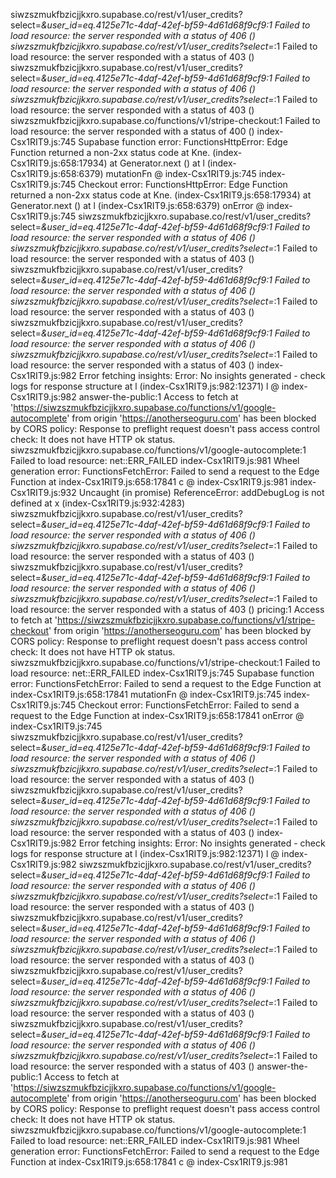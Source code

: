 siwzszmukfbzicjjkxro.supabase.co/rest/v1/user_credits?select=*&user_id=eq.4125e71c-4daf-42ef-bf59-4d61d68f9cf9:1  Failed to load resource: the server responded with a status of 406 ()
siwzszmukfbzicjjkxro.supabase.co/rest/v1/user_credits?select=*:1  Failed to load resource: the server responded with a status of 403 ()
siwzszmukfbzicjjkxro.supabase.co/rest/v1/user_credits?select=*&user_id=eq.4125e71c-4daf-42ef-bf59-4d61d68f9cf9:1  Failed to load resource: the server responded with a status of 406 ()
siwzszmukfbzicjjkxro.supabase.co/rest/v1/user_credits?select=*:1  Failed to load resource: the server responded with a status of 403 ()
siwzszmukfbzicjjkxro.supabase.co/functions/v1/stripe-checkout:1  Failed to load resource: the server responded with a status of 400 ()
index-Csx1RIT9.js:745 Supabase function error: FunctionsHttpError: Edge Function returned a non-2xx status code
    at Kne.<anonymous> (index-Csx1RIT9.js:658:17934)
    at Generator.next (<anonymous>)
    at l (index-Csx1RIT9.js:658:6379)
mutationFn @ index-Csx1RIT9.js:745
index-Csx1RIT9.js:745 Checkout error: FunctionsHttpError: Edge Function returned a non-2xx status code
    at Kne.<anonymous> (index-Csx1RIT9.js:658:17934)
    at Generator.next (<anonymous>)
    at l (index-Csx1RIT9.js:658:6379)
onError @ index-Csx1RIT9.js:745
siwzszmukfbzicjjkxro.supabase.co/rest/v1/user_credits?select=*&user_id=eq.4125e71c-4daf-42ef-bf59-4d61d68f9cf9:1  Failed to load resource: the server responded with a status of 406 ()
siwzszmukfbzicjjkxro.supabase.co/rest/v1/user_credits?select=*:1  Failed to load resource: the server responded with a status of 403 ()
siwzszmukfbzicjjkxro.supabase.co/rest/v1/user_credits?select=*&user_id=eq.4125e71c-4daf-42ef-bf59-4d61d68f9cf9:1  Failed to load resource: the server responded with a status of 406 ()
siwzszmukfbzicjjkxro.supabase.co/rest/v1/user_credits?select=*:1  Failed to load resource: the server responded with a status of 403 ()
siwzszmukfbzicjjkxro.supabase.co/rest/v1/user_credits?select=*&user_id=eq.4125e71c-4daf-42ef-bf59-4d61d68f9cf9:1  Failed to load resource: the server responded with a status of 406 ()
siwzszmukfbzicjjkxro.supabase.co/rest/v1/user_credits?select=*:1  Failed to load resource: the server responded with a status of 403 ()
index-Csx1RIT9.js:982 Error fetching insights: Error: No insights generated - check logs for response structure
    at l (index-Csx1RIT9.js:982:12371)
l @ index-Csx1RIT9.js:982
answer-the-public:1 Access to fetch at 'https://siwzszmukfbzicjjkxro.supabase.co/functions/v1/google-autocomplete' from origin 'https://anotherseoguru.com' has been blocked by CORS policy: Response to preflight request doesn't pass access control check: It does not have HTTP ok status.
siwzszmukfbzicjjkxro.supabase.co/functions/v1/google-autocomplete:1  Failed to load resource: net::ERR_FAILED
index-Csx1RIT9.js:981 Wheel generation error: FunctionsFetchError: Failed to send a request to the Edge Function
    at index-Csx1RIT9.js:658:17841
c @ index-Csx1RIT9.js:981
index-Csx1RIT9.js:932 Uncaught (in promise) ReferenceError: addDebugLog is not defined
    at x (index-Csx1RIT9.js:932:4283)
siwzszmukfbzicjjkxro.supabase.co/rest/v1/user_credits?select=*&user_id=eq.4125e71c-4daf-42ef-bf59-4d61d68f9cf9:1  Failed to load resource: the server responded with a status of 406 ()
siwzszmukfbzicjjkxro.supabase.co/rest/v1/user_credits?select=*:1  Failed to load resource: the server responded with a status of 403 ()
siwzszmukfbzicjjkxro.supabase.co/rest/v1/user_credits?select=*&user_id=eq.4125e71c-4daf-42ef-bf59-4d61d68f9cf9:1  Failed to load resource: the server responded with a status of 406 ()
siwzszmukfbzicjjkxro.supabase.co/rest/v1/user_credits?select=*:1  Failed to load resource: the server responded with a status of 403 ()
pricing:1 Access to fetch at 'https://siwzszmukfbzicjjkxro.supabase.co/functions/v1/stripe-checkout' from origin 'https://anotherseoguru.com' has been blocked by CORS policy: Response to preflight request doesn't pass access control check: It does not have HTTP ok status.
siwzszmukfbzicjjkxro.supabase.co/functions/v1/stripe-checkout:1  Failed to load resource: net::ERR_FAILED
index-Csx1RIT9.js:745 Supabase function error: FunctionsFetchError: Failed to send a request to the Edge Function
    at index-Csx1RIT9.js:658:17841
mutationFn @ index-Csx1RIT9.js:745
index-Csx1RIT9.js:745 Checkout error: FunctionsFetchError: Failed to send a request to the Edge Function
    at index-Csx1RIT9.js:658:17841
onError @ index-Csx1RIT9.js:745
siwzszmukfbzicjjkxro.supabase.co/rest/v1/user_credits?select=*&user_id=eq.4125e71c-4daf-42ef-bf59-4d61d68f9cf9:1  Failed to load resource: the server responded with a status of 406 ()
siwzszmukfbzicjjkxro.supabase.co/rest/v1/user_credits?select=*:1  Failed to load resource: the server responded with a status of 403 ()
siwzszmukfbzicjjkxro.supabase.co/rest/v1/user_credits?select=*&user_id=eq.4125e71c-4daf-42ef-bf59-4d61d68f9cf9:1  Failed to load resource: the server responded with a status of 406 ()
siwzszmukfbzicjjkxro.supabase.co/rest/v1/user_credits?select=*:1  Failed to load resource: the server responded with a status of 403 ()
index-Csx1RIT9.js:982 Error fetching insights: Error: No insights generated - check logs for response structure
    at l (index-Csx1RIT9.js:982:12371)
l @ index-Csx1RIT9.js:982
siwzszmukfbzicjjkxro.supabase.co/rest/v1/user_credits?select=*&user_id=eq.4125e71c-4daf-42ef-bf59-4d61d68f9cf9:1  Failed to load resource: the server responded with a status of 406 ()
siwzszmukfbzicjjkxro.supabase.co/rest/v1/user_credits?select=*:1  Failed to load resource: the server responded with a status of 403 ()
siwzszmukfbzicjjkxro.supabase.co/rest/v1/user_credits?select=*&user_id=eq.4125e71c-4daf-42ef-bf59-4d61d68f9cf9:1  Failed to load resource: the server responded with a status of 406 ()
siwzszmukfbzicjjkxro.supabase.co/rest/v1/user_credits?select=*:1  Failed to load resource: the server responded with a status of 403 ()
siwzszmukfbzicjjkxro.supabase.co/rest/v1/user_credits?select=*&user_id=eq.4125e71c-4daf-42ef-bf59-4d61d68f9cf9:1  Failed to load resource: the server responded with a status of 406 ()
siwzszmukfbzicjjkxro.supabase.co/rest/v1/user_credits?select=*:1  Failed to load resource: the server responded with a status of 403 ()
siwzszmukfbzicjjkxro.supabase.co/rest/v1/user_credits?select=*&user_id=eq.4125e71c-4daf-42ef-bf59-4d61d68f9cf9:1  Failed to load resource: the server responded with a status of 406 ()
siwzszmukfbzicjjkxro.supabase.co/rest/v1/user_credits?select=*:1  Failed to load resource: the server responded with a status of 403 ()
answer-the-public:1 Access to fetch at 'https://siwzszmukfbzicjjkxro.supabase.co/functions/v1/google-autocomplete' from origin 'https://anotherseoguru.com' has been blocked by CORS policy: Response to preflight request doesn't pass access control check: It does not have HTTP ok status.
siwzszmukfbzicjjkxro.supabase.co/functions/v1/google-autocomplete:1  Failed to load resource: net::ERR_FAILED
index-Csx1RIT9.js:981 Wheel generation error: FunctionsFetchError: Failed to send a request to the Edge Function
    at index-Csx1RIT9.js:658:17841
c @ index-Csx1RIT9.js:981
